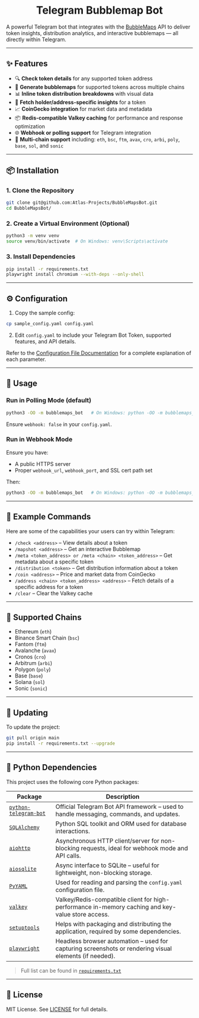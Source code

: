 <div align="center">
  <h1>Telegram Bubblemap Bot</h1>
</div>

A powerful Telegram bot that integrates with the [BubbleMaps](https://app.bubblemaps.io/) API to deliver token insights, distribution analytics, and interactive bubblemaps — all directly within Telegram.

---

## ✨ Features

- 🔍 **Check token details** for any supported token address
- 🫧 **Generate bubblemaps** for supported tokens across multiple chains
- 📊 **Inline token distribution breakdowns** with visual data
- 🧾 **Fetch holder/address-specific insights** for a token
- 📈 **CoinGecko integration** for market data and metadata
- 📦 **Redis-compatible Valkey caching** for performance and response optimization
- 🌐 **Webhook or polling support** for Telegram integration
- 🔗 **Multi-chain support** including: `eth`, `bsc`, `ftm`, `avax`, `cro`, `arbi`, `poly`, `base`, `sol`, and `sonic`

---

## 📦 Installation

### 1. Clone the Repository

```bash
git clone git@github.com:Atlas-Projects/BubbleMapsBot.git
cd BubbleMapsBot/
```

### 2. Create a Virtual Environment (Optional)

```bash
python3 -m venv venv
source venv/bin/activate  # On Windows: venv\Scripts\activate
```

### 3. Install Dependencies

```bash
pip install -r requirements.txt
playwright install chromium --with-deps --only-shell
```

---

## ⚙️ Configuration

1. Copy the sample config:

```bash
cp sample_config.yaml config.yaml
```

2. Edit `config.yaml` to include your Telegram Bot Token, supported features, and API details.

Refer to the [Configuration File Documentation](./docs/config_vars.md) for a complete explanation of each parameter.

---

## 🚀 Usage

### Run in Polling Mode (default)

```bash
python3 -OO -m bubblemaps_bot   # On Windows: python -OO -m bubblemaps_bot
```

Ensure `webhook: false` in your `config.yaml`.

### Run in Webhook Mode

Ensure you have:

- A public HTTPS server
- Proper `webhook_url`, `webhook_port`, and SSL cert path set

Then:

```bash
python3 -OO -m bubblemaps_bot   # On Windows: python -OO -m bubblemaps_bot
```

---

## 🧪 Example Commands

Here are some of the capabilities your users can try within Telegram:

- `/check <address>` – View details about a token
- `/mapshot <address>` – Get an interactive Bubblemap
- `/meta <token_address> or /meta <chain> <token_address>` – Get metadata about a specific token
- `/distribution <token>` – Get distribution information about a token
- `/coin <address>` – Price and market data from CoinGecko
- `/address <chain> <token_address> <address>` – Fetch details of a specific address for a token
- `/clear` – Clear the Valkey cache

---

## 🧩 Supported Chains

- Ethereum (`eth`)
- Binance Smart Chain (`bsc`)
- Fantom (`ftm`)
- Avalanche (`avax`)
- Cronos (`cro`)
- Arbitrum (`arbi`)
- Polygon (`poly`)
- Base (`base`)
- Solana (`sol`)
- Sonic (`sonic`)

---

## 🔄 Updating

To update the project:

```bash
git pull origin main
pip install -r requirements.txt --upgrade
```

---

## 🐍 Python Dependencies

This project uses the following core Python packages:

| Package | Description |
|--------|-------------|
| [`python-telegram-bot`](https://pypi.org/project/python-telegram-bot/) | Official Telegram Bot API framework – used to handle messaging, commands, and updates. |
| [`SQLAlchemy`](https://pypi.org/project/SQLAlchemy/) | Python SQL toolkit and ORM used for database interactions. |
| [`aiohttp`](https://pypi.org/project/aiohttp/) | Asynchronous HTTP client/server for non-blocking requests, ideal for webhook mode and API calls. |
| [`aiosqlite`](https://pypi.org/project/aiosqlite/) | Async interface to SQLite – useful for lightweight, non-blocking storage. |
| [`PyYAML`](https://pypi.org/project/PyYAML/) | Used for reading and parsing the `config.yaml` configuration file. |
| [`valkey`](https://pypi.org/project/valkey/) | Valkey/Redis-compatible client for high-performance in-memory caching and key-value store access. |
| [`setuptools`](https://pypi.org/project/setuptools/) | Helps with packaging and distributing the application, required by some dependencies. |
| [`playwright`](https://pypi.org/project/playwright/) | Headless browser automation – used for capturing screenshots or rendering visual elements (if needed). |

> Full list can be found in [`requirements.txt`](./requirements.txt)

---

## 📜 License

MIT License. See [LICENSE](./LICENSE) for full details.
